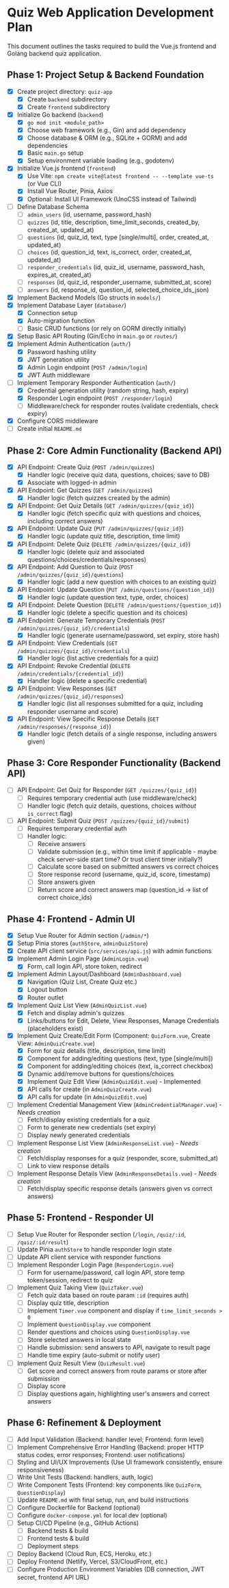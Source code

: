 # Quiz Web Application Development Plan

This document outlines the tasks required to build the Vue.js frontend and Golang backend quiz application.

## Phase 1: Project Setup & Backend Foundation

- [x] Create project directory: `quiz-app`
  - [x] Create `backend` subdirectory
  - [x] Create `frontend` subdirectory
- [x] Initialize Go backend (`backend`)
  - [x] `go mod init <module_path>`
  - [x] Choose web framework (e.g., Gin) and add dependency
  - [x] Choose database & ORM (e.g., SQLite + GORM) and add dependencies
  - [x] Basic `main.go` setup
  - [x] Setup environment variable loading (e.g., godotenv)
- [x] Initialize Vue.js frontend (`frontend`)
  - [x] Use Vite: `npm create vite@latest frontend -- --template vue-ts` (or Vue CLI)
  - [x] Install Vue Router, Pinia, Axios
  - [x] Optional: Install UI Framework (UnoCSS instead of Tailwind)
- [ ] Define Database Schema
  - [ ] `admin_users` (id, username, password_hash)
  - [ ] `quizzes` (id, title, description, time_limit_seconds, created_by, created_at, updated_at)
  - [ ] `questions` (id, quiz_id, text, type [single/multi], order, created_at, updated_at)
  - [ ] `choices` (id, question_id, text, is_correct, order, created_at, updated_at)
  - [ ] `responder_credentials` (id, quiz_id, username, password_hash, expires_at, created_at)
  - [ ] `responses` (id, quiz_id, responder_username, submitted_at, score)
  - [ ] `answers` (id, response_id, question_id, selected_choice_ids_json)
- [x] Implement Backend Models (Go structs in `models/`)
- [x] Implement Database Layer (`database/`)
  - [x] Connection setup
  - [x] Auto-migration function
  - [ ] Basic CRUD functions (or rely on GORM directly initially)
- [x] Setup Basic API Routing (Gin/Echo in `main.go` or `routes/`)
- [x] Implement Admin Authentication (`auth/`)
  - [x] Password hashing utility
  - [x] JWT generation utility
  - [x] Admin Login endpoint (`POST /admin/login`)
  - [x] JWT Auth middleware
- [ ] Implement Temporary Responder Authentication (`auth/`)
  - [x] Credential generation utility (random string, hash, expiry)
  - [x] Responder Login endpoint (`POST /responder/login`)
  - [ ] Middleware/check for responder routes (validate credentials, check expiry)
- [x] Configure CORS middleware
- [ ] Create initial `README.md`

## Phase 2: Core Admin Functionality (Backend API)

- [x] API Endpoint: Create Quiz (`POST /admin/quizzes`)
  - [x] Handler logic (receive quiz data, questions, choices; save to DB)
  - [x] Associate with logged-in admin
- [x] API Endpoint: Get Quizzes (`GET /admin/quizzes`)
  - [x] Handler logic (fetch quizzes created by the admin)
- [x] API Endpoint: Get Quiz Details (`GET /admin/quizzes/{quiz_id}`)
  - [x] Handler logic (fetch specific quiz with questions and choices, including correct answers)
- [x] API Endpoint: Update Quiz (`PUT /admin/quizzes/{quiz_id}`)
  - [x] Handler logic (update quiz title, description, time limit)
- [x] API Endpoint: Delete Quiz (`DELETE /admin/quizzes/{quiz_id}`)
  - [x] Handler logic (delete quiz and associated questions/choices/credentials/responses)
- [x] API Endpoint: Add Question to Quiz (`POST /admin/quizzes/{quiz_id}/questions`)
  - [x] Handler logic (add a new question with choices to an existing quiz)
- [x] API Endpoint: Update Question (`PUT /admin/questions/{question_id}`)
  - [x] Handler logic (update question text, type, order, choices)
- [x] API Endpoint: Delete Question (`DELETE /admin/questions/{question_id}`)
  - [x] Handler logic (delete a specific question and its choices)
- [x] API Endpoint: Generate Temporary Credentials (`POST /admin/quizzes/{quiz_id}/credentials`)
  - [x] Handler logic (generate username/password, set expiry, store hash)
- [x] API Endpoint: View Credentials (`GET /admin/quizzes/{quiz_id}/credentials`)
  - [x] Handler logic (list active credentials for a quiz)
- [x] API Endpoint: Revoke Credential (`DELETE /admin/credentials/{credential_id}`)
  - [x] Handler logic (delete a specific credential)
- [x] API Endpoint: View Responses (`GET /admin/quizzes/{quiz_id}/responses`)
  - [x] Handler logic (list all responses submitted for a quiz, including responder username and score)
- [x] API Endpoint: View Specific Response Details (`GET /admin/responses/{response_id}`)
  - [x] Handler logic (fetch details of a single response, including answers given)

## Phase 3: Core Responder Functionality (Backend API)

- [ ] API Endpoint: Get Quiz for Responder (`GET /quizzes/{quiz_id}`)
  - [ ] Requires temporary credential auth (use middleware/check)
  - [ ] Handler logic (fetch quiz details, questions, choices _without_ `is_correct` flag)
- [ ] API Endpoint: Submit Quiz (`POST /quizzes/{quiz_id}/submit`)
  - [ ] Requires temporary credential auth
  - [ ] Handler logic:
    - [ ] Receive answers
    - [ ] Validate submission (e.g., within time limit if applicable - maybe check server-side start time? Or trust client timer initially?)
    - [ ] Calculate score based on submitted answers vs correct choices
    - [ ] Store response record (username, quiz_id, score, timestamp)
    - [ ] Store answers given
    - [ ] Return score and correct answers map (question_id -> list of correct choice_ids)

## Phase 4: Frontend - Admin UI

- [x] Setup Vue Router for Admin section (`/admin/*`)
- [x] Setup Pinia stores (`authStore`, `adminQuizStore`)
- [x] Create API client service (`src/services/api.js`) with admin functions
- [x] Implement Admin Login Page (`AdminLogin.vue`)
  - [x] Form, call login API, store token, redirect
- [x] Implement Admin Layout/Dashboard (`AdminDashboard.vue`)
  - [x] Navigation (Quiz List, Create Quiz etc.)
  - [x] Logout button
  - [x] Router outlet
- [x] Implement Quiz List View (`AdminQuizList.vue`)
  - [x] Fetch and display admin's quizzes
  - [x] Links/buttons for Edit, Delete, View Responses, Manage Credentials (placeholders exist)
- [x] Implement Quiz Create/Edit Form (Component: `QuizForm.vue`, Create View: `AdminQuizCreate.vue`)
  - [x] Form for quiz details (title, description, time limit)
  - [x] Component for adding/editing questions (text, type [single/multi])
  - [x] Component for adding/editing choices (text, is_correct checkbox)
  - [x] Dynamic add/remove buttons for questions/choices
  - [x] Implement Quiz Edit View (`AdminQuizEdit.vue`) - Implemented
  - [x] API calls for create (in `AdminQuizCreate.vue`)
  - [x] API calls for update (in `AdminQuizEdit.vue`)
- [ ] Implement Credential Management View (`AdminCredentialManager.vue`) - *Needs creation*
  - [ ] Fetch/display existing credentials for a quiz
  - [ ] Form to generate new credentials (set expiry)
  - [ ] Display newly generated credentials
- [ ] Implement Response List View (`AdminResponseList.vue`) - *Needs creation*
  - [ ] Fetch/display responses for a quiz (responder, score, submitted_at)
  - [ ] Link to view response details
- [ ] Implement Response Details View (`AdminResponseDetails.vue`) - *Needs creation*
  - [ ] Fetch/display specific response details (answers given vs correct answers)

## Phase 5: Frontend - Responder UI

- [ ] Setup Vue Router for Responder section (`/login`, `/quiz/:id`, `/quiz/:id/result`)
- [ ] Update Pinia `authStore` to handle responder login state
- [ ] Update API client service with responder functions
- [ ] Implement Responder Login Page (`ResponderLogin.vue`)
  - [ ] Form for username/password, call login API, store temp token/session, redirect to quiz
- [ ] Implement Quiz Taking View (`QuizTaker.vue`)
  - [ ] Fetch quiz data based on route param `:id` (requires auth)
  - [ ] Display quiz title, description
  - [ ] Implement `Timer.vue` component and display if `time_limit_seconds > 0`
  - [ ] Implement `QuestionDisplay.vue` component
  - [ ] Render questions and choices using `QuestionDisplay.vue`
  - [ ] Store selected answers in local state
  - [ ] Handle submission: send answers to API, navigate to result page
  - [ ] Handle time expiry (auto-submit or notify user)
- [ ] Implement Quiz Result View (`QuizResult.vue`)
  - [ ] Get score and correct answers from route params or store after submission
  - [ ] Display score
  - [ ] Display questions again, highlighting user's answers and correct answers

## Phase 6: Refinement & Deployment

- [ ] Add Input Validation (Backend: handler level; Frontend: form level)
- [ ] Implement Comprehensive Error Handling (Backend: proper HTTP status codes, error responses; Frontend: user notifications)
- [ ] Styling and UI/UX Improvements (Use UI framework consistently, ensure responsiveness)
- [ ] Write Unit Tests (Backend: handlers, auth, logic)
- [ ] Write Component Tests (Frontend: key components like `QuizForm`, `QuestionDisplay`)
- [ ] Update `README.md` with final setup, run, and build instructions
- [ ] Configure Dockerfile for Backend (optional)
- [ ] Configure `docker-compose.yml` for local dev (optional)
- [ ] Setup CI/CD Pipeline (e.g., GitHub Actions)
  - [ ] Backend tests & build
  - [ ] Frontend tests & build
  - [ ] Deployment steps
- [ ] Deploy Backend (Cloud Run, ECS, Heroku, etc.)
- [ ] Deploy Frontend (Netlify, Vercel, S3/CloudFront, etc.)
- [ ] Configure Production Environment Variables (DB connection, JWT secret, frontend API URL)
